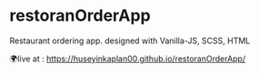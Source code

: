 # restoranOrderApp

Restaurant ordering app. designed with Vanilla-JS, SCSS, HTML

🌍live at : https://huseyinkaplan00.github.io/restoranOrderApp/
